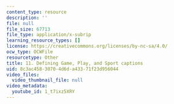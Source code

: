 ```yaml
---
content_type: resource
description: ''
file: null
file_size: 67713
file_type: application/x-subrip
learning_resource_types: []
license: https://creativecommons.org/licenses/by-nc-sa/4.0/
ocw_type: OCWFile
resourcetype: Other
title: 11. Defining Game, Play, and Sport captions
uid: 8c3ac458-3070-4d6d-a433-71f23d956044
video_files:
  video_thumbnail_file: null
video_metadata:
  youtube_id: 1_t7ixz5XRY
---
```

